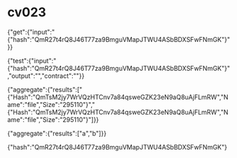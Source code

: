 # cv023

{"get":{"input":"{\"hash\":\"QmR27t4rQ8J46T77za9BmguVMapJTWU4ASbBDXSFwFNmGK\"}"}}

{"test":{"input":"{\"hash\":\"QmR27t4rQ8J46T77za9BmguVMapJTWU4ASbBDXSFwFNmGK\"}","output":"","contract":""}}

{"aggregate":{"results":["{\"Hash\":\"QmTsM2jy7WrVQzHTCnv7a84qsweGZK23eN9aQ8uAjFLmRW\",\"Name\":\"file\",\"Size\":\"295110\"}","{\"Hash\":\"QmTsM2jy7WrVQzHTCnv7a84qsweGZK23eN9aQ8uAjFLmRW\",\"Name\":\"file\",\"Size\":\"295110\"}"]}}

{"aggregate":{"results":["a","b"]}}

{"hash":"QmR27t4rQ8J46T77za9BmguVMapJTWU4ASbBDXSFwFNmGK"}
